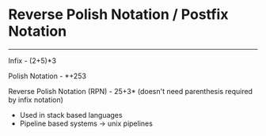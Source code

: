 # Reverse Polish Notation / Postfix Notation

---

Infix - (2+5)*3

Polish Notation - *+253

Reverse Polish Notation (RPN) - 25+3* (doesn't need parenthesis required by infix notation)

- Used in stack based languages
- Pipeline based systems -> unix pipelines
